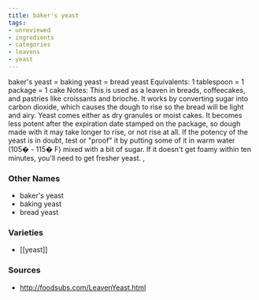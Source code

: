 ```yaml
---
title: baker's yeast
tags:
- unreviewed
- ingredients
- categories
- leavens
- yeast
---
```

baker's yeast = baking yeast = bread yeast Equivalents: 1 tablespoon = 1 package = 1 cake Notes: This is used as a leaven in breads, coffeecakes, and pastries like croissants and brioche. It works by converting sugar into carbon dioxide, which causes the dough to rise so the bread will be light and airy. Yeast comes either as dry granules or moist cakes. It becomes less potent after the expiration date stamped on the package, so dough made with it may take longer to rise, or not rise at all. If the potency of the yeast is in doubt, test or "proof" it by putting some of it in warm water (105� - 115� F) mixed with a bit of sugar. If it doesn't get foamy within ten minutes, you'll need to get fresher yeast. ,

### Other Names

* baker's yeast
* baking yeast
* bread yeast

### Varieties

* [[yeast]]

### Sources
* http://foodsubs.com/LeavenYeast.html
